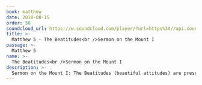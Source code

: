 ```yaml
---
book: matthew
date: 2010-08-15
order: 50
soundcloud_url: https://w.soundcloud.com/player/?url=https%3A//api.soundcloud.com/tracks/
title: >-
  Matthew 5 - The Beatitudes<br />Sermon on the Mount I
passage: >-
  Matthew 5
name: >-
  The Beatitudes<br />Sermon on the Mount I
description: >-
  Sermon on the Mount I: The Beatitudes (beautiful attitudes) are presented as the blessed features of Christian personality. The higher law of the Spirit is also expressed.
---
```


